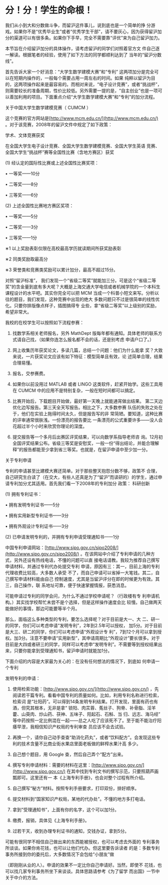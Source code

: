 # 分！分！学生的命根！

我们从小到大和分数做斗争，而留沪这件事儿，说到底也是一个简单的挣  分游戏。如果你不是“优秀毕业生”或者“优秀学生干部”，请不要灰心，因为获得留沪加分的渠道可以有很多条。如果你下手早，完全不需要靠“评优”来为自己留沪加力。

本节旨在介绍留沪加分的具体操作，请考虑留沪的同学们对照着官方文  件自己逐一解读。根据笔者的经验，使用了如下方法的同学都顺利达到了  当年的“留沪分数线”。

首先告诉大家一个好消息：“大学生数学建模大赛”和“专利” 这两项加分是完全可以在短期内操作的，一般每个需要占用一周左右的时间。如果  纯粹以留沪为目的，这两项操作起来是最容易的。而相对来说，“电子设计竞赛”，或者“挑战杯”，则需要较长的准备周期，性价比较低。另外需要一提的是，“自主创业”也是一项可以善加利用的项目。下面重点介绍“大学生数学建模大赛”和“专利”的加分流程。

关于中国大学生数学建模竞赛（ CUMCM ）

这个竞赛的官方网站是[http://www.mcm.edu.cn/](http://www.mcm.edu.cn/)    。对于该竞赛，2008年的留沪文件中规定了如下政策：

学术、文体竞赛获奖

在全国大学生电子设计竞赛、全国大学生数学建模竞赛、全国大学生英语  竞赛、全国大学生“挑战杯”赛等全国性比赛（含地方赛区）获奖

\(1\)   经认定的国际性比赛或上述全国性比赛奖项：

•    一等奖——10分

•    二等奖——8分

•    三等奖——6分

\(2\)  上述全国性比赛地方赛区奖项：

•    一等奖——5分

•    二等奖——3分

•    三等奖——1分

∗1 以上奖励表彰仅限在高校最高学历就读期间所获奖励表彰

∗2 同类奖励取最高分

∗3 荣誉类和竞赛类奖励可以累计加分，最高不超过15分。

对照“留沪标准”， 我们发现一个“省级二等奖”就能加三分。可是这个“省级二等奖”的含金量到底有多大呢？大概是上海交通大学电信或者机械学院的一个本科生课程设计的水平吧。其实你完全可以把 MCM 当成一个科普小短文来写。分析以往的题目，我们发现，这种竞赛中出现的绝大  多数问题只不过是很简单的线性优化。只要你排版像点样子，插图搞得专  业些，拿“省级二等奖”以上级别的奖励，希望非常大。

我校的在校学生可以按照如下流程参赛：

1.    找数学系相关老师报名，另外 MathDept 版每年都有通知。具体老师的联系方式请自己找，（如果你连怎么报名都不会的话，还是别考虑 申请户口了。）

2.   网上收集历年获奖论文，多读几篇，总结一个问题：他们为什么能拿  奖？大致来说，一片获奖论文应该有如下特征：模型简单且有效，论 述简单合理，结果合理易懂。

3.   报名，交参赛费。

4.   如果你以前没用过 MATLAB 或者 LINGO 这类软件，赶紧开始学。这些工具用在 CUMCM 中的应用不是特别复杂，一般在短时间都可以搞定。

5.   比赛开始后，下载题目开始做，最好第一天晚上就能通宵做出结果。  第二天边优化边写报告。第三天全天写报告。相比之下，大多数参赛  队伍的失败之处在于，他们在实验上拖得时间太久，但是报告写的非  常简陋。要知道，这种比赛的评审通常很肤浅。一份漂亮的报告要比 一条漂亮的公式重要许多——没人会花超过半个小时来欣赏你理论的深度。

6.   提交报告等一个多月后出赛区评奖结果，可以向数学系指导老师咨 询。12月初全国评奖结果公布。省级三等奖是安慰奖，一般一份“得出结论，并能合理解释”的报告都能至少拿到省三等奖。也就是，在留沪申请中至少加一分。

关于专利申请

专利的申请甚至比建模大赛还简单。对于那些整天抱怨分数不够，政策不  合理，自己研究生白读了（在交大，有些人还真是为了“留沪”而读研的）的学生，通过申请专利加分尤其适用。首先我们看一下2008年的专利加分 政策： 科研创新

\(1\) 拥有专利证书：

•    拥有发明专利证书——5分

•    拥有实用新型专利证书——3分

•    拥有外观设计专利证书——3分

\(2\)   已申请发明专利的，并拥有专利申请受理通知书——1分

中国专利申请网站：[http://www.sipo.gov.cn/sipo2008/](http://www.sipo.gov.cn/sipo2008/) 。在该网站中介绍了专利申请的几种方式，另外还设有热线电话，不懂的问题可以直  接电话请教。我较为推荐自己撰写申请材料，并通过专利代办处提交专利  申请，原因有三：其一，目前上海的专利代理收费比较高，大多数人承受  不了，而自己申请可以省掉一大笔钱。其二，自己撰写申请材料能由自己  控制速度，尤其是当留沪评分在即的时候更为有效。其三，自己操作，联  系地址可靠，便于快速掌握情报，获悉消息。

可能申请过专利的同学会问，为什么不通过学校申请呢？（行政楼有专  利申请机构。）其实找学校帮忙未尝不是个选择，但是这样操作速度会比  较慢。自己做两天能做好的事情，那边可能要等半个月。

那么，面临这么多种类型的专利，要怎么选择呢？对于目前是大一、大  二、研一的同学，你们可以考虑申请“发明专利”，2年到2.5年可以授权，  加5分。对于目前是大三、研二的同学，你们可以考虑申请“外观设计专  利”，7到12个月可以拿到授权。加3分。注意不要申请“实用新型”，其申请周期比“外观设计”要长很多。对于目前是大四或者研三的同学，同样可以考虑申“发明专利”。不需要等到授权结果出来，只要你能拿到受理通知书，留沪申请时就能加1分。

下面介绍的内容是大家最为关心的：在没有任何想法的情况下，到底如  何申请一个专利

发明专利的申请：

1.    使用检索功能：[http://www.sipo.gov.cn/](http://www.sipo.gov.cn/) ，先阅读若干篇专利。看看中国专利的质量如何。比如，利用专利名称进行检索，检索词 是“壮阳药”。可以得到14条发明专利结果。打开发现，里面有药也有酒，但究其根本，无非是拿“ 锁阳、肉苁蓉、菟丝子、狗脊、补骨脂、淫羊藿、山萸肉、炒山药、茯神、五味子、阳起石、石斛、当 归、远志、海马经” 等中药按照一定比例混在一起——总之人吃了应该死不了。至于能不能治疗阳痿早泄，我相信知识产权局的专利审查 员应该不会去试验。

2.   再换一个，请你自己动手查查“助消化药丸”，或者“饮料配方”。会发现这些专利的技术含量不比商业街水果店里面老板做的鲜榨水果汁高 多少。

3.   自己想个题目，用 Google 查，然后自己弄个“配方”出来。

4.   撰写专利申请材料：需要的材料在这里：[http://www.sipo.gov.cn/](http://www.sipo.gov.cn/) 在其中找到专利文书的撰写示范，只要照葫芦画瓢即可。这里还有一  本《上海专利手册》，也会对整个过程有所介绍。

5.   自己撰写“秘方”材料。按照专利手册要求，打印双份，排好顺序。

6.   提交材料到“国家知识产权局，某地的代办处”。不懂的地方多打电话。

7.    拿到”受理通知书”，上面有你的名字，这个可以加1分。

8.   缴费，报销，具体见《上海专利手册》。

9.   过若干天，收到办理专利证书的通知，交钱办证，拿到5分。

可能有很同学不相信自己做出来的东西能被授权，也可以考虑去外面的  专利事务所谈谈。如果你肯花钱，也可以让他们代办。但这里要告诉读者  的是：多数专利事务所接到你的委托后，大多数情况下会包给“小朋友”做

（即刚刚从业的人）。申请的效果不一定比你自己申请好。当然，即使不  花钱，也可以找几家专利事务所坐下来谈谈。具体思路请参考《为了留学  而出国》一节中关于中介的方法。

